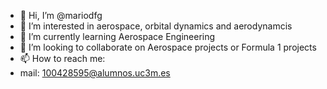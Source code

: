 - 👋 Hi, I’m @mariodfg
- 👀 I’m interested in aerospace, orbital dynamics and aerodynamcis
- 🌱 I’m currently learning Aerospace Engineering
- 💞️ I’m looking to collaborate on Aerospace projects or Formula 1 projects
- 📫 How to reach me:
-   mail: 100428595@alumnos.uc3m.es

<!---
mariodfg/mariodfg is a ✨ special ✨ repository because its `README.md` (this file) appears on your GitHub profile.
You can click the Preview link to take a look at your changes.
--->
